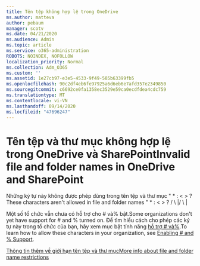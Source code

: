 ```yaml
---
title: Tên tệp không hợp lệ trong OneDrive
ms.author: matteva
author: pebaum
manager: scotv
ms.date: 04/21/2020
ms.audience: Admin
ms.topic: article
ms.service: o365-administration
ROBOTS: NOINDEX, NOFOLLOW
localization_priority: Normal
ms.collection: Adm_O365
ms.custom: ''
ms.assetid: 1e27cb97-e3e5-4533-9f49-585b63399fb5
ms.openlocfilehash: 90c2df4eb6fe97925a6d6eb6e7afd357e2349850
ms.sourcegitcommit: c6692ce0fa1358ec3529e59ca0ecdfdea4cdc759
ms.translationtype: MT
ms.contentlocale: vi-VN
ms.lasthandoff: 09/14/2020
ms.locfileid: "47696247"
---
```

# <a name="invalid-file-and-folder-names-in-onedrive-and-sharepoint"></a><span data-ttu-id="6d3ff-102">Tên tệp và thư mục không hợp lệ trong OneDrive và SharePoint</span><span class="sxs-lookup"><span data-stu-id="6d3ff-102">Invalid file and folder names in OneDrive and SharePoint</span></span>

<span data-ttu-id="6d3ff-103">Những ký tự này không được phép dùng trong tên tệp và thư mục " \* : \< \> ?</span><span class="sxs-lookup"><span data-stu-id="6d3ff-103">These characters aren't allowed in file and folder names " \* : \< \> ?</span></span> <span data-ttu-id="6d3ff-104">/ \ |</span><span class="sxs-lookup"><span data-stu-id="6d3ff-104">/ \ |</span></span> 
  
<span data-ttu-id="6d3ff-105">Một số tổ chức vẫn chưa có hỗ trợ cho # và% bật.</span><span class="sxs-lookup"><span data-stu-id="6d3ff-105">Some organizations don't yet have support for # and % turned on.</span></span> <span data-ttu-id="6d3ff-106">Để tìm hiểu cách cho phép các ký tự này trong tổ chức của bạn, hãy xem mục bật tính năng [hỗ trợ # và%](https://go.microsoft.com/fwlink/?linkid=862611).</span><span class="sxs-lookup"><span data-stu-id="6d3ff-106">To learn how to allow these characters in your organization, see [Enabling # and % Support](https://go.microsoft.com/fwlink/?linkid=862611).</span></span> 
  
[<span data-ttu-id="6d3ff-107">Thông tin thêm về giới hạn tên tệp và thư mục</span><span class="sxs-lookup"><span data-stu-id="6d3ff-107">More info about file and folder name restrictions</span></span>](https://go.microsoft.com/fwlink/?linkid=866430)
  


